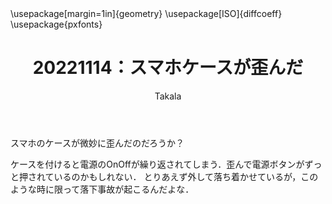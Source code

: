 ﻿---
title: 20221114：スマホケースが歪んだ
yesterday: 20221113
tomorrow: 20221115
days: 53
author: Takala
header-includes:
  - \usepackage[margin=1in]{geometry}
  - \usepackage[ISO]{diffcoeff}
  - \usepackage{pxfonts}
---


スマホのケースが微妙に歪んだのだろうか？

ケースを付けると電源のOnOffが繰り返されてしまう．歪んで電源ボタンがずっと押されているのかもしれない．
とりあえず外して落ち着かせているが，このような時に限って落下事故が起こるんだよな．


